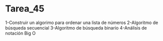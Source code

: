 # Tarea_45

1-Construir un algorimo para ordenar una lista de números
2-Algoritmo de búsqueda secuencial
3-Algoritmo de búsqueda binario
4-Análisis de notación Big O
